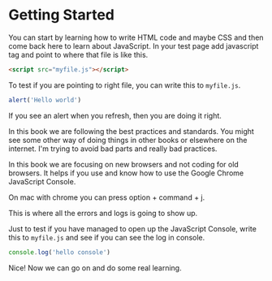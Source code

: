 # Getting Started

You can start by learning how to write HTML code and maybe CSS and then come back here to learn about JavaScript.
In your test page add javascript tag and point to where that file is like this.

```html
<script src="myfile.js"></script>
```

To test if you are pointing to right file, you can write this to `myfile.js`.

```javascript
alert('Hello world')
```

If you see an alert when you refresh, then you are doing it right.

In this book we are following the best practices and standards. You might see some other way of doing things in other books or elsewhere on the internet. I'm trying to avoid bad parts and really bad practices.

In this book we are focusing on new browsers and not coding for old browsers. It helps if you use and know how to use the Google Chrome JavaScript Console.

On mac with chrome you can press option + command + j.

This is where all the errors and logs is going to show up.

Just to test if you have managed to open up the JavaScript Console, write this to `myfile.js` and see if you can see the log in console.

```javascript
console.log('hello console')
```

Nice! Now we can go on and do some real learning.
